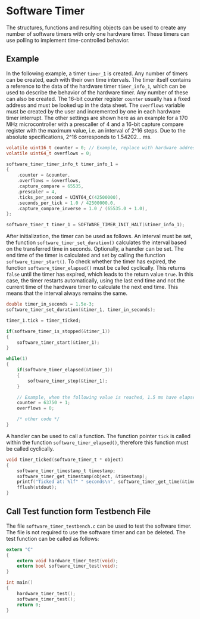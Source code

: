 # Software Timer

The structures, functions and resulting objects can be used to create any number
of software timers with only one hardware timer. These timers can use polling to
implement time-controlled behavior.

## Example

In the following example, a timer `timer_1` is created. Any number of timers can
be created, each with their own time intervals. The timer itself contains a
reference to the data of the hardware timer `timer_info_1`, which can be used to
describe the behavior of the hardware timer. Any number of these can also be
created. The 16-bit counter register `counter` usually has a fixed address and
must be looked up in the data sheet. The `overflows` variable must be created by
the user and incremented by one in each hardware timer interrupt. The other
settings are shown here as an example for a 170 MHz microcontroller with a
prescaller of 4 and a 16-bit capture compare register with the maximum value,
i.e. an interval of 2^16 steps. Due to the absolute specifications, 2^16
corresponds to 1.54202... ms.

```c
volatile uint16_t counter = 0; // Example, replace with hardware address
volatile uint64_t overflows = 0;

software_timer_timer_info_t timer_info_1 =
{
    .counter = &counter,
    .overflows = &overflows,
    .capture_compare = 65535,
    .prescaler = 4,
    .ticks_per_second = UINT64_C(42500000),
    .seconds_per_tick = 1.0 / 42500000.0,
    .capture_compare_inverse = 1.0 / (65535.0 + 1.0),
};

software_timer_t timer_1 = SOFTWARE_TIMER_INIT_HALT(&timer_info_1);
```

After initialization, the timer can be used as follows. An interval must be set,
the function `software_timer_set_duration()` calculates the interval based on
the transferred time in seconds. Optionally, a handler can be set. The end time
of the timer is calculated and set by calling the function
`software_timer_start()`. To check whether the timer has expired, the function
`software_timer_elapsed()` must be called cyclically. This returns `false` until
the timer has expired, which leads to the return value `true`. In this case, the
timer restarts automatically, using the last end time and not the current time
of the hardware timer to calculate the next end time. This means that the
interval always remains the same.

```c
double timer_in_seconds = 1.5e-3;
software_timer_set_duration(&timer_1, timer_in_seconds);

timer_1.tick = timer_ticked;

if(software_timer_is_stopped(&timer_1))
{
    software_timer_start(&timer_1);
}

while(1)
{
    if(software_timer_elapsed(&timer_1))
    {
        software_timer_stop(&timer_1);
    }

    // Example, when the following value is reached, 1.5 ms have elapsed:
    counter = 63750 + 1;
    overflows = 0;

    /* other code */
}
```

A handler can be used to call a function. The function pointer `tick` is called
within the function `software_timer_elapsed()`, therefore this function must be
called cyclically.

```c
void timer_ticked(software_timer_t * object)
{
    software_timer_timestamp_t timestamp;
    software_timer_get_timestamp(object, &timestamp);
    printf("Ticked at: %lf" " seconds\n", software_timer_get_time(&timestamp) );
    fflush(stdout);
}
```

## Call Test function form Testbench File

The file `software_timer_testbench.c` can be used to test the software timer.
The file is not required to use the software timer and can be deleted. The test
function can be called as follows:

```c
extern "C"
{
    extern void hardware_timer_test(void);
    extern bool software_timer_test(void);
}

int main()
{
    hardware_timer_test();
    software_timer_test();
    return 0;
}
```
